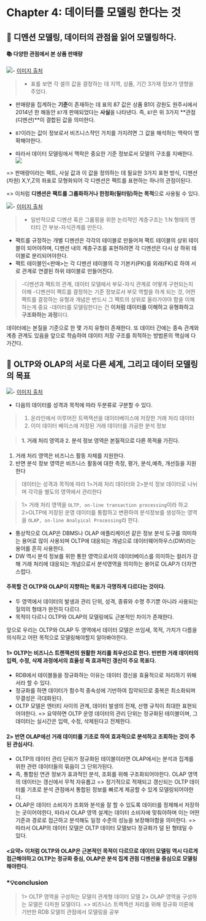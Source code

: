 # Chapter 4: 데이터를 모델링 한다는 것

## 📌 디멘션 모델링, 데이터의 관점을 읽어 모델링하다.

#### 📚 다양한 관점에서 본 상품 판매량

![](https://images.velog.io/images/minj9_6/post/34b06db3-8f1a-4bd0-a26a-1cd53879d487/image.png)- [이미지 출처](https://developside.tistory.com/44)

> - 표를 보면 각 셀의 값을 결정하는 데 지역, 상품, 기간 3가재 정보가 영향을 주었다.

- 판매량을 집계하는 **기준**이 존재하는 데 표의 87 값은 상품 B1이 강원도 원주시에서 2014년 한 해동안 `87`개 판매되었다는 **사실**을 나타낸다.
  즉, `87`은 위 3가지 **관점(디멘션)**이 결합된 값을 의미한다.

- `87`이라는 값이 정보로서 비즈니스쟉인 가치를 가지려면 그 값을 해석하는 맥락이 명확해야한다.
- 따라서 데이터 모델링에서 맥락은 중요한 기준 정보로서 모델의 구조를 지배한다.
  ![](https://images.velog.io/images/minj9_6/post/3743ad4c-5e5f-4501-aebd-bff369f1b358/image.png)

=> 판매량이라는 팩트, 사실 값과 이 값을 정의하는 데 필요한 3가지 표현 방식, 디멘션(차원) X,Y,Z의 좌표로 모형화되어 각 디멘션은 팩트를 표현하는 하나의 관점이된다.

=> 이처럼 **디멘션은 팩트를 그륩화하거나 한정화(필터링)하는 목적**으로 사용될 수 있다.

![](https://images.velog.io/images/minj9_6/post/16d79bf2-6023-45b8-b03f-4e3fb3d2dabe/image.png)- [이미지 출처](https://developside.tistory.com/44)

> - 일반적으로 디멘션 혹은 그륩핑을 위한 논리적인 계층구조는 1:N 형태의 엔터티 간 부보-자식관계를 만든다.

- 팩트를 규정하는 개별 디멘션은 각각의 테이블로 만들어져 팩트 테이블의 상위 테이블이 되어야하며, 디멘션 내의 계층구조를 표현하려면 각 디멘션은 다시 상 하위 테이블로 분리되어야한다.
- 팩트 테이블인<판매>는 각 디멘션 테이블의 각 기본키(PK)를 외래(FK)로 하여 서로 관계로 연결된 하위 테이블로 만들어진다.

> -디멘션과 팩트의 관계, 데이터 모델에서 부모-자식 관계로 어떻게 구현되는지 이해 -디멘션이 팩트를 결정하는 기준 정보로서 부모 역할을 하게 되는 것, 어떤 팩트를 결정하는 유형과 개념은 반드시 그 팩트의 상위로 올라가야야 함을 이해하는게 중요 -데이터를 모델링한다는 건 **이처럼 데이터를 이해하고 유형화하고 구조화하는 과정**이다.

데이터에는 본질을 기준으로 한 몇 가지 유형이 존재한다.
또 데이터 간에는 종속 관계와 계층 관계도 있음을 앞으로 학슴하여 데이터 저장 구조를 최적하는 방법론의 핵심에 다가간다.

## 📌 OLTP와 OLAP의 서로 다른 세계, 그리고 데이터 모델링의 목표

![](https://images.velog.io/images/minj9_6/post/4c72ee3e-bd0b-41fd-a0d8-1535de8d8c1e/image.png)- [이미지 출처](https://developside.tistory.com/44)

- 다음의 데이터를 성격과 목적에 따라 두분류로 구분할 수 있다.

> 1. 온라인에서 이루어진 트랙잭션을 데이터베이스에 저장한 거래 처리 데이터
> 2. 이미 데이터 베이스에 저장된 거래 데이터를 가공한 분석 정보

> #### 1. 거래 처리 영역과 2. 분석 정보 영역은 본질적으로 다른 목적을 가진다.

1. 거래 처리 영역은 비즈니스 활동 자체를 지원한다.
2. 반면 분석 정보 영역은 비즈니스 활동에 대한 측정, 평가, 분석,예측, 개선등을 지원한다

> 데이터는 성격과 목적에 따라 1>거래 처리 데이터와 2>분석 정보 데이터로 나뉘며 각각을 별도의 영역에서 관리한다

> 1> 거래 처리 영역을 `OLTP, on-line transaction processing`이라 하고
> 2>OLTP에 저장된 운영 데이터를 통합하고 변환하여 분석정보를 생성하는 영역을 `OLAP, on-line Analyical Processing`라 한다.

- 통상적으로 OLAP은 DBMS나 OLAP 애플리케이션 같은 정보 분석 도구를 의미하는 용어로 많이 사용되며 OLTP에 대응되는 개념으로 데이터웨어하우스(DW)라는 용어를 흔히 사용한다.
- DW 역시 분석 정보를 위한 통한 영역으로서의 데이터베이스를 의미하는 컬러가 강해 거래 처리에 대응되는 개념으로서 분석영역을 의미하는 용어로 OLAP가 더자연스럽다.

#### 주목할 건 OLTP와 OLAP이 지향하는 목표가 극명하게 다르다는 것이다.

- 두 영역에서 데이터의 발생과 관리 단위, 성격, 종류와 수명 주기뿐 아니라 사용되는 질의의 형태가 완전히 다르다.
- 목적이 다르니 OLTP와 OLAP의 모델링에도 근본적인 차이가 존재한다.

앞으로 우리는 OLTP와 OLAP 두 영역에서 데이터 모델은 쓰임새, 목적, 가치가 다름을 의식하고 어떤 목적으로 모델링해야할지 알아봐야한다.

>

#### 1> OLTP는 비즈니스 트랜잭션의 원활한 처리를 최우선으로 한다. 빈번한 거래 데이터의 입력, 수정, 삭제 과정에서의 효율성 즉 효과적인 갱신이 주요 목표다.

- RDB에서 테이블들을 정규화하는 이유는 데이터 갱신을 효율적으로 처리하기 위해서라 할 수 있다.
- 정규화를 하면 데이터가 함수적 종속성에 기반하여 집약되므로 중복은 최소화되며 무결성은 극대화된다.
- OLTP 모델은 엔터티 사이의 관계, 데이터 발생의 전제, 선행 규칙이 최대한 표현되어야한다.
  => 요약하면 OLTP 운영 데이터의 관리 단위는 정규화된 테이블이며, 그 데이터는 실시간은 입력, 수정, 삭제된다고 전제한다.

>

#### 2> 반면 OLAP에선 거래 데이터를 기초로 하여 효과적으로 분석하고 조회하는 것이 주된 관심사다.

- OLTP의 데이터 관리 단위가 정규화된 테이블이라면 OLAP에서는 분석과 집계를 위한 관련 데이터들의 묶음이 그 단위가된다.
- 즉, 통합된 연관 정보가 효과적인 분석, 조회를 위해 구조화되어야한다. OLAP 영역의 데이터는 갱신에서 무척 자유롭고
  => 정기적으로 적재되고 갱신되는 OLTP 데이터를 기초로 분석 관점에서 통합된 정보를 빠르게 제공할 수 있게 모델링되어야한다.
- OLAP은 데이터 소비자가 조회와 분석을 잘 할 수 있도록 데이터를 정제해서 저장하는 곳이어야한다, 따라서 OLAP 영역 설계는 데이터 소비자에 맞춰야하며 이는 어떤 기준과 경로로 접근하고 분석해도 일정 수준의 성능을 보장해야함을 의미한다.
  => 따라서 OLAP의 데이터 모델은 OLTP 데이터 모델보다 정규화가 덜 된 형태일 수 있다.

#### <요약> 이처럼 OLTP와 OLAP은 근본적인 목적이 다르므로 데이터 모델링 역시 다르게 접근해야하고 OLTP는 정규화 중심, OLAP은 분석 집계 관점 디멘션을 중심으로 모델링해야한다.

### \*💡conclusion

> 1> OLTP 영역을 구성하는 모델이 관계형 데이터 모델
> 2> OLAP 영역을 구성하는 모델은 다차원 모델이다.
> => 비즈니스 트랙잭션 처리를 위해 정규화 이론에 기반한 RDB 모델의 관점에서 모델링을 공부
